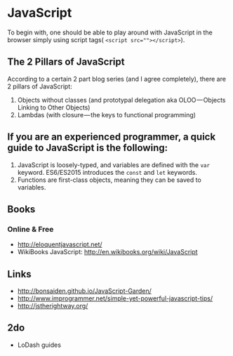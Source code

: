 # JavaScript

To begin with, one should be able to play around with JavaScript in the browser
simply using script tags( `<script src=""></script>`).

## The 2 Pillars of JavaScript

According to a certain 2 part blog series (and I agree completely), there are 2
pillars of JavaScript:

1. Objects without classes (and prototypal delegation aka OLOO — Objects Linking to Other Objects)
2. Lambdas (with closure — the keys to functional programming)

## If you are an experienced programmer, a quick guide to JavaScript is the following:

1. JavaScript is loosely-typed, and variables are defined with the `var`
	 keyword. ES6/ES2015 introduces the `const` and `let` keywords.
2. Functions are first-class objects, meaning they can be saved to variables.

## Books 

### Online & Free

+ <http://eloquentjavascript.net/>
+ WikiBooks JavaScript: <http://en.wikibooks.org/wiki/JavaScript>


## Links

+ <http://bonsaiden.github.io/JavaScript-Garden/>
+ <http://www.improgrammer.net/simple-yet-powerful-javascript-tips/>
+ <http://jstherightway.org/>

## 2do

+ LoDash guides
